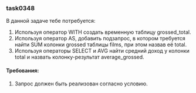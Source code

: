 
### task0348

В данной задаче тебе потребуется:
1. Используя оператор WITH создать временную таблицу grossed_total.
2. Используя оператор AS, добавить подзапрос, в котором требуется найти SUM колонки grossed таблицы films, при этом назвав её total.
3. Используя операторы SELECT и AVG найти средний доход у колонки total и назвать колонку-результат average_grossed.


#### Требования:
1.	Запрос должен быть реализован согласно условию.

